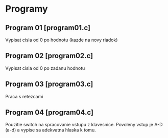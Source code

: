 # Programy

## Program 01 [program01.c]

Vypisat cisla od 0 po hodnotu (kazde na novy riadok)

## Program 02 [program02.c]

Vypisat cisla od 0 po zadanu hodnotu

## Program 03 [program03.c]

Praca s retezcami

## Program 04 [program04.c]

Pouzitie switch na spracovanie vstupu z klavesnice.
Povoleny vstup je A-D (a-d) a vypise sa adekvatna hlaska k tomu.
